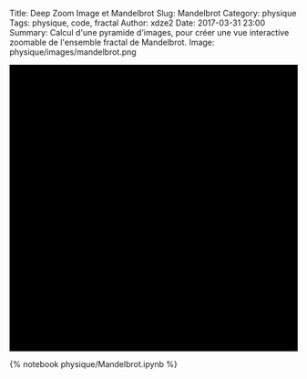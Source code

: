 Title: Deep Zoom Image et Mandelbrot
Slug: Mandelbrot
Category: physique
Tags: physique, code, fractal
Author: xdze2
Date: 2017-03-31 23:00
Summary: Calcul d'une pyramide d'images, pour créer une vue interactive zoomable de l'ensemble fractal de Mandelbrot.
Image: physique/images/mandelbrot.png


<div id="openseadragon1" style="width: 100%; height: 500px; cursor:all-scroll; background-color:black;border:solid 1px black;"></div>

<script src="static/openseadragon/openseadragon.min.js"></script>
<script type="text/javascript">
    var viewer = OpenSeadragon({
        id: "openseadragon1",
        prefixUrl: "static/openseadragon/images/",
        tileSources: "physique/images/mandelbrot/0_Mandel.dzi"
    });
</script>



{% notebook physique/Mandelbrot.ipynb %}


